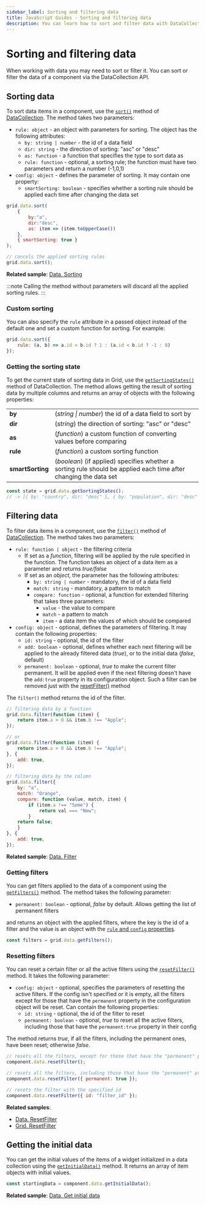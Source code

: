 ```yaml
---
sidebar_label: Sorting and filtering data
title: JavaScript Guides - Sorting and filtering data 
description: You can learn how to sort and filter data with DataCollection in the documentation of the DHTMLX JavaScript UI library. Browse developer guides and API reference, try out code examples and live demos, and download a free 30-day evaluation version of DHTMLX Suite.
---
```


# Sorting and filtering data 

When working with data you may need to sort or filter it. You can sort or filter the data of a component via the DataCollection API.

## Sorting data

To sort data items in a component, use the [`sort()`](data_collection/api/datacollection_sort_method.md) method of [DataCollection](data_collection.md). The method takes two parameters:

- `rule: object` - an object with parameters for sorting. The object has the following attributes:
    - `by: string | number` - the id of a data field 
    - `dir: string` - the direction of sorting: "asc" or "desc"
    - `as: function` -  a function that specifies the type to sort data as
    - `rule: function` - optional, a sorting rule; the function must have two parameters and return a number (-1,0,1)
- `config: object` - defines the parameter of sorting. It may contain one property:
    - `smartSorting: boolean` - specifies whether a sorting rule should be applied each time after changing the data set

~~~jsx
grid.data.sort(
    {
        by:"a",
        dir:"desc",
        as: item => (item.toUpperCase())
    },
    { smartSorting: true }
);

// cancels the applied sorting rules
grid.data.sort();
~~~

**Related sample**: [Data. Sorting](https://snippet.dhtmlx.com/lz351u47)

:::note 
Calling the method without parameters will discard all the applied sorting rules.
:::

### Custom sorting

You can also specify the `rule` attribute in a passed object instead of the default one and set a custom function for sorting. For example:

~~~jsx
grid.data.sort({
    rule: (a, b) => a.id > b.id ? 1 : (a.id < b.id ? -1 : 0) 
});
~~~

### Getting the sorting state

To get the current state of sorting data in Grid, use the [`getSortingStates()`](data_collection/api/datacollection_getsortingstates_method.md) method of DataCollection. The method allows getting the result of sorting data by multiple columns and returns an array of objects with the following properties:

<table>
    <tbody>
        <tr>
            <td><b>by</b></td>
            <td>(<i>string | number</i>) the id of a data field to sort by</td>
        </tr>
        <tr>
            <td><b>dir</b></td>
            <td>(<i>string</i>) the direction of sorting: "asc" or "desc"</td>
        </tr>
        <tr>
            <td><b>as</b></td>
            <td>(<i>function</i>) a custom function of converting values before comparing</td>
        </tr>
        <tr>
            <td><b>rule</b></td>
            <td>(<i>function</i>) a custom sorting function</td>
        </tr>
        <tr>
            <td><b>smartSorting</b></td>
            <td>(<i>boolean</i>) (if applied) specifies whether a sorting rule should be applied each time after changing the data set</td>
        </tr>
    </tbody>
</table>

~~~jsx
const state = grid.data.getSortingStates(); 
// -> [{ by: "country", dir: "desc" }, { by: "population", dir: "desc" }]
~~~

## Filtering data

To filter data items in a component, use the [`filter()`](data_collection/api/datacollection_filter_method.md) method of [DataCollection](data_collection.md). The method takes two parameters:

- `rule: function | object` - the filtering criteria
    - If set as a *function*, filtering will be applied by the rule specified in the function. The function takes an object of a data item as a parameter and returns *true/false*
    - If set as an *object*, the parameter has the following attributes:
        - `by: string | number` - mandatory, the id of a data field 
        - `match: string` - mandatory, a pattern to match
        - `compare: function` - optional, a function for extended filtering that takes three parameters:
            - `value` - the value to compare 
            - `match` - a pattern to match
            - `item` - a data item the values of which should be compared 
- `config: object` - optional, defines the parameters of filtering. It may contain the following properties: 
    - `id: string` - optional, the id of the filter
    - `add: boolean` - optional, defines whether each next filtering will be applied to the already filtered data (*true*), or to the initial data (*false*, default)
    - `permanent: boolean` - optional, *true* to make the current filter permanent. It will be applied even if the next filtering doesn't have the `add:true` property in its configuration object. Such a filter can be removed just with the [resetFilter()](data_collection/api/datacollection_resetfilter_method.md) method

The `filter()` method returns the id of the filter.

~~~jsx
// filtering data by a function
grid.data.filter(function (item) {
    return item.a > 0 && item.b !== "Apple";
});

// or
grid.data.filter(function (item) {
    return item.a > 0 && item.b !== "Apple";
}, {
    add: true,
});

// filtering data by the column
grid.data.filter({
    by: "a",
    match: "Orange",
    compare: function (value, match, item) {
        if (item.a !== "Some") {
            return val === "New";
        }
    return false;
    }
}, {
    add: true,
});
~~~

**Related sample**: [Data. Filter](https://snippet.dhtmlx.com/csiwq3kj)

### Getting filters

You can get filters applied to the data of a component using the [`getFilters()`](data_collection/api/datacollection_getfilters_method.md) method. The method takes the following parameter:

- `permanent: boolean` - optional, *false* by default. Allows getting the list of permanent filters

and returns an object with the applied filters, where the key is the id of a filter and the value is an object with the [`rule` and `config` properties](data_collection/api/datacollection_filter_method.md).

~~~jsx
const filters = grid.data.getFilters();
~~~

### Resetting filters

You can reset a certain filter or all the active filters using the [`resetFilter()`](data_collection/api/datacollection_resetfilter_method.md) method. It takes the following parameter:

- `config: object` - optional, specifies the parameters of resetting the active filters. If the config isn't specified or it is empty, all the filters except for those that have the `permanent` property in the configuration object will be reset. Can contain the following properties:
    - `id: string` - optional, the id of the filter to reset
    - `permanent: boolean` - optional, *true* to reset all the active filters, including those that have the `permanent:true` property in their config

The method returns *true*, if all the filters, including the permanent ones, have been reset; otherwise *false*.

~~~jsx
// resets all the filters, except for those that have the "permanent" property in the config
component.data.resetFilter();

// resets all the filters, including those that have the "permanent" property in the config
component.data.resetFilter({ permanent: true });

// resets the filter with the specified id
component.data.resetFilter({ id: "filter_id" });
~~~

**Related samples**: 
- [Data. ResetFilter](https://snippet.dhtmlx.com/jg8wxfvc)
- [Grid. ResetFilter](https://snippet.dhtmlx.com/15trblk2)

## Getting the initial data

You can get the initial values of the items of a widget initialized in a data collection using the [`getInitialData()`](data_collection/api/datacollection_getinitialdata_method.md) method. It returns an array of item objects with initial values.

~~~jsx
const startingData = component.data.getInitialData();
~~~

**Related sample**: [Data. Get initial data](https://snippet.dhtmlx.com/l6wun9j4)
